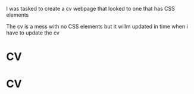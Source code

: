 I was tasked to create a cv webpage that looked to one that has CSS elements 

The cv is a mess with no CSS elements but it willm updated in time when i have to update the cv
# CV
# CV
